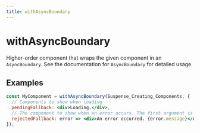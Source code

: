 ```yaml
---
title: withAsyncBoundary
---
```


# withAsyncBoundary

Higher-order component that wraps the given component in an `AsyncBoundary`.
See the documentation for `AsyncBoundary` for detailed usage.

## Examples

```jsx
const MyComponent = withAsyncBoundary(Suspense_Creating_Components, {
  // Components to show when loading
  pendingFallback: <div>Loading.</div>,
  // The component to show when an error occurs. The first argument is passed the error that occurred.
  rejectedFallback: error => <div>An error occurred. {error.message}</div>,
});
```
